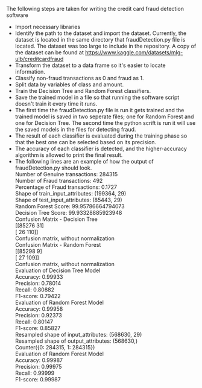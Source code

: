 The following steps are taken for writing the credit card fraud detection software
* Import necessary libraries 
* Identify the path to the dataset and import the dataset. Currently, the dataset is located in the same directory that fraudDetection.py file is located. The dataset was too large to include in the repository. A copy of the dataset can be found at https://www.kaggle.com/datasets/mlg-ulb/creditcardfraud 
* Transform the dataset to a data frame so it's easier to locate information.
* Classify non-fraud transactions as 0 and fraud as 1. 
* Split data by variables of class and amount.
* Train the Decision Tree and Random Forest classifiers.
* Save the trained model in a file so that running the software script doesn't train it every time it runs. 
* The first time the fraudDetection.py file is run it gets trained and the trained model is saved in two seperate files; one for Random Forest and one for Decision Tree. The second time the python scrift is run it will use the saved models in the files for detecting fraud.
* The result of each classifier is evaluated during the training phase so that the best one can be selected based on its precision. 
* The accuracy of each classifier is detected, and the higher-accuracy algorithm is allowed to print the final result.
* The following lines are an example of how the output of fraudDetection.py should look.
<br />    Number of Genuine transactions:  284315
<br />    Number of Fraud transactions:  492
<br />    Percentage of Fraud transactions: 0.1727
<br />    Shape of train_input_attributes:  (199364, 29)
<br />    Shape of test_input_attributes:  (85443, 29)
<br />    Random Forest Score:  99.95786664794073
<br />    Decision Tree Score:  99.93328885923948
<br />    Confusion Matrix - Decision Tree
<br />    [[85276    31]
<br />     [   26   110]]
<br />    Confusion matrix, without normalization
<br />    Confusion Matrix - Random Forest
<br />    [[85298     9]
<br />     [   27   109]]
<br />    Confusion matrix, without normalization
<br />    Evaluation of Decision Tree Model
<br />    Accuracy: 0.99933
<br />    Precision: 0.78014
<br />    Recall: 0.80882
<br />    F1-score: 0.79422
<br />    Evaluation of Random Forest Model
<br />    Accuracy: 0.99958
<br />    Precision: 0.92373
<br />    Recall: 0.80147
<br />    F1-score: 0.85827
<br />    Resampled shape of input_attributes:  (568630, 29)
<br />    Resampled shape of output_attributes:  (568630,)
<br />    Counter({0: 284315, 1: 284315})
<br />    Evaluation of Random Forest Model
<br />    Accuracy: 0.99987
<br />    Precision: 0.99975
<br />    Recall: 0.99999
<br />    F1-score: 0.99987

